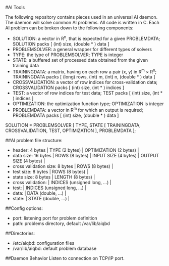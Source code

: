 #AI Tools

The following repository contains pieces used in an universal AI daemon. The daemon will solve common AI problems. All code is written in C.
Each AI problem can be broken down to the following components:

* SOLUTION: a vector in R<sup>n</sup>, that is expected for a given PROBLEMDATA; SOLUTION packs [ (int) size, (double * ) data ]
* PROBLEMSOLVER: a general wrapper for different types of solvers
* TYPE: the type of PROBLEMSOLVER; TYPE is integer
* STATE: a buffered set of processed data obtained from the given training data
* TRAININGDATA: a matrix, having on each row a pair (x, y) in R<sup>m</sup> &times; R<sup>n</sup>; TRAININGDATA packs [ (long) rows, (int) m, (int) n, (double * ) data ]
* CROSSVALIDATION: a vector of row indices for cross-validation data; CROSSVALIDATION packs [ (int) size, (int * ) indices ]
* TEST: a vector of row indices for test data; TEST packs [ (int) size, (int * ) indices ]
* OPTIMIZATION: the optimization function type; OPTIMIZATION is integer
* PROBLEMDATA: a vector in R<sup>m</sup> for which an output is required; PROBLEMDATA packs [ (int) size, (double * ) data ]

SOLUTION = PROBLEMSOLVER [ TYPE, STATE [ TRAININGDATA, CROSSVALIDATION, TEST, OPTIMIZATION ], PROBLEMDATA ];

##AI problem file structure:

* header: 4 bytes | TYPE (2 bytes) | OPTIMIZATION (2 bytes) |
* data size: 16 bytes | ROWS (8 bytes) | INPUT SIZE (4 bytes) | OUTPUT SIZE (4 bytes) |
* cross validation size: 8 bytes | ROWS (8 bytes) |
* test size: 8 bytes | ROWS (8 bytes) |
* state size: 8 bytes | LENGTH (8 bytes) |
* cross validation: | INDICES (unsigned long, ...) |
* test: | INDICES (unsigned long, ...) |
* data: | DATA (double, ...) |
* state: | STATE (double, ...) |

##Config options:
* port: listening port for problem definition
* path: problems directory, default /var/lib/aiqbd

##Directories:
* /etc/aiqbd: configuration files
* /var/lib/aiqbd: default problem database

##Daemon Behavior
Listen to connection on TCP/IP port.
